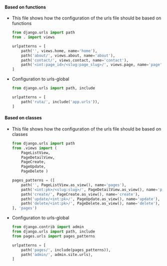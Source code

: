 
#### Based on functions

- This file shows how the configuration of the urls file should be based on functions
	```python
	from django.urls import path 
	from . import views 
	
	urlpatterns = [ 
		path('', views.home, name='home'), 
		path('about/', views.about, name='about'), 
		path('contact/', views.contact, name='contact'), 
		path('<int:page_id>/<slug:page_slug>/', views.page, name='page'), 
	]
	```
-   Configuration to urls-global
    ```python
    from django.urls import path, include
    
    urlpatterns = [ 
    	path('ruta/', include('app.urls')),
    ]
    ```

#### Based on classes

- This file shows how the configuration of the urls file should be based on classes
	```python
	from django.urls import path 
	from .views import (
		PageListView, 
		PageDetailView, 
		PageCreate, 
		PageUpdate, 
		PageDelete )

	pages_patterns = ([ 
		path('', PageListView.as_view(), name='pages'),
		path('<int:pk>/<slug:slug>/', PageDetailView.as_view(), name='page'),
		path('create/', PageCreate.as_view(), name='create'),
		path('update/<int:pk>/', PageUpdate.as_view(), name='update'),
		path('delete/<int:pk>/', PageDelete.as_view(), name='delete'), 
	], 'pages')
	```

-   Configuration to urls-global
    ```python
    from django.contrib import admin 
    from django.urls import path, include 
    from pages.urls import pages_patterns 
    
    urlpatterns = [ 
	    path('pages/', include(pages_patterns)),
		path('admin/', admin.site.urls),
	]
    ```
